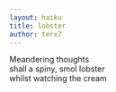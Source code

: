 ```yaml
---
layout: haiku
title: lobster
author: terx7
---
```


Meandering thoughts<br>
shall a spiny, smol lobster<br>
whilst watching the cream<br>
